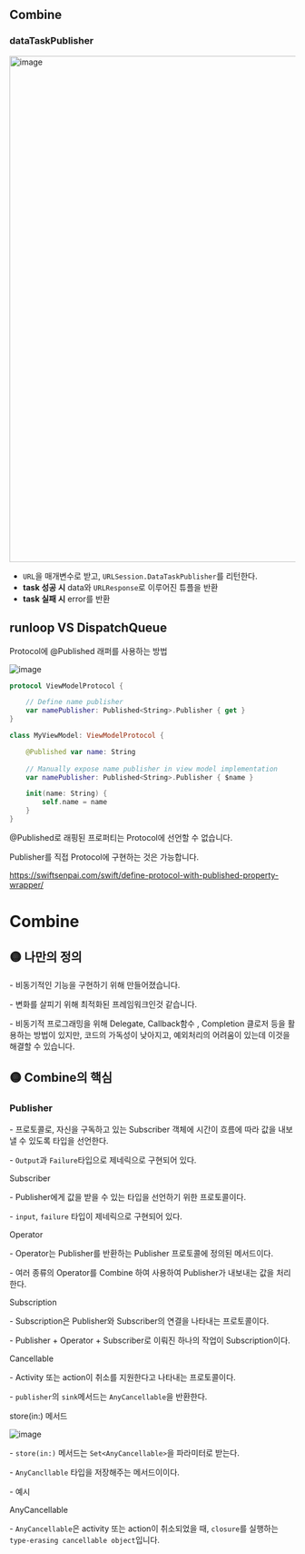 ## Combine

### dataTaskPublisher

<img width="890" alt="image" src="https://github.com/kimseongj/TIL/assets/88870642/04da3d5b-563c-4246-a6ba-1cb76c456f13">

- `URL`을 매개변수로 받고, `URLSession.DataTaskPublisher`를 리턴한다.
- **task 성공 시**
  data와 `URLResponse`로 이루어진 튜플을 반환
- **task 실패 시**
  error를 반환





## runloop VS DispatchQueue







Protocol에 @Published 래퍼를 사용하는 방법

![image](https://github.com/kimseongj/TIL/assets/88870642/86b12744-b083-4aaf-afc0-fd95aae2c7cc)

```swift
protocol ViewModelProtocol {

    // Define name publisher
    var namePublisher: Published<String>.Publisher { get }
}

class MyViewModel: ViewModelProtocol {

    @Published var name: String
    
    // Manually expose name publisher in view model implementation
    var namePublisher: Published<String>.Publisher { $name }

    init(name: String) {
        self.name = name
    }
}
```

@Published로 래핑된 프로퍼티는 Protocol에 선언할 수 없습니다. 

Publisher를 직접 Protocol에 구현하는 것은 가능합니다. 



https://swiftsenpai.com/swift/define-protocol-with-published-property-wrapper/

# Combine

## 🟡 나만의 정의 



\- 비동기적인 기능을 구현하기 위해 만들어졌습니다. 

\- 변화를 살피기 위해 최적화된 프레임워크인것 같습니다.

\- 비동기적 프로그래밍을 위해 Delegate, Callback함수 , Completion 클로저 등을 활용하는 방법이 있지만, 코드의 가독성이 낮아지고, 예외처리의 어려움이 있는데 이것을 해결할 수 있습니다. 





## 🟡 Combine의 핵심 



### Publisher



\- 프로토콜로, 자신을 구독하고 있는 Subscriber 객체에 시간이 흐름에 따라 값을 내보낼 수 있도록 타입을 선언한다.

\- `Output`과 `Failure`타입으로 제네릭으로 구현되어 있다.



Subscriber



\- Publisher에게 값을 받을 수 있는 타입을 선언하기 위한 프로토콜이다.

\- `input`, `failure` 타입이 제네릭으로 구현되어 있다.



Operator



\- Operator는 Publisher를 반환하는 Publisher 프로토콜에 정의된 메서드이다.

\- 여러 종류의 Operator를 Combine 하여 사용하여 Publisher가 내보내는 값을 처리한다.



Subscription



\- Subscription은 Publisher와 Subscriber의 연결을 나타내는 프로토콜이다.

\- Publisher + Operator + Subscriber로 이뤄진 하나의 작업이 Subscription이다.



Cancellable 

\- Activity 또는 action이 취소를 지원한다고 나타내는 프로토콜이다.

\- `publisher`의 `sink`메서드는 `AnyCancellable`을 반환한다. 







store(in:) 메서드



![image](https://github.com/kimseongj/TIL/assets/88870642/5ee60f28-0208-4d36-bf63-97e4063e9f73)



\- `store(in:)` 메서드는 `Set<AnyCancellable>`을 파라미터로 받는다.

\- `AnyCancllable` 타입을 저장해주는 메서드이이다.

\- 예시





AnyCancellable

\- `AnyCancellable`은 activity 또는 action이 취소되었을 때, `closure`를 실행하는 `type-erasing cancellable object`입니다. 